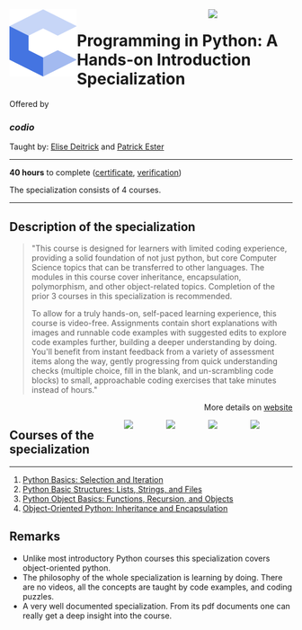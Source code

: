 <a href="https://www.coursera.org/specializations/hands-on-python">
  <img src="/img/Programming_in_Python_A_Hands-on_Introduction_logo.avif" width="150" align="right">
</a>

<img src="/img/codio_logo.svg" width="120" height="120" align="left">

# Programming in Python: A Hands-on Introduction Specialization

Offered by 
### *codio*

Taught by: [Elise Deitrick](https://www.coursera.org/instructor/edeitrick) and
[Patrick Ester](https://www.coursera.org/instructor/~80011875)

---

**40 hours** to complete ([certificate](./Coursera_Certification_Programming_in_Python_A_Hands-on_Introduction_Specialization.pdf), [verification](https://coursera.org/verify/specialization/A3B8C22QLJDX))

The specialization consists of 4 courses. 

---

## Description of the specialization

>"This course is designed for learners with limited coding experience, providing a solid foundation of not just python, but core Computer Science topics that can be transferred to other languages. The modules in this course cover inheritance, encapsulation, polymorphism, and other object-related topics. Completion of the prior 3 courses in this specialization is recommended.
>
>To allow for a truly hands-on, self-paced learning experience, this course is video-free. Assignments contain short explanations with images and runnable code examples with suggested edits to explore code examples further, building a deeper understanding by doing. You'll benefit from instant feedback from a variety of assessment items along the way, gently progressing from quick understanding checks (multiple choice, fill in the blank, and un-scrambling code blocks) to small, approachable coding exercises that take minutes instead of hours."

<p align="right">More details on <a href="https://www.coursera.org/specializations/hands-on-python">website</a></p>

<a href="https://www.coursera.org/learn/object-oriented-python">
  <img src="/img/Object-Oriented_Python_Inheritance_and_Encapsulation_logo.avif" width="75" align="right">
</a>
<a href="https://www.coursera.org/learn/python-object-basics">
  <img src="/img/Python_Object_Basics_Functions,_Recursion,_and_Objects_logo.avif" width="75" align="right">
</a>
<a href="https://www.coursera.org/learn/python-basic-structures-lists-strings-and-files">
  <img src="/img/Python_Basic_Structures_Lists,_Strings,_and_Files_logo.avif" width="75" align="right">
</a>
<a href="https://www.coursera.org/learn/codio-python-basics">
  <img src="/img/Python_Basics_Selection_and_Iteration_logo.avif" width="75" align="right">
</a>

## Courses of the specialization

---

1. [Python Basics: Selection and Iteration](./Java%20Basics:%20Selection%20and%20Iteration)
2. [Python Basic Structures: Lists, Strings, and Files](./Java%20Basic%20Structures:%20Arrays,%20Strings,%20and%20Files)
3. [Python Object Basics: Functions, Recursion, and Objects](./Java%20Object%20Basics:%20Functions,%20Recursion,%20and%20Objects)
4. [Object-Oriented Python: Inheritance and Encapsulation](./Object-Oriented%20Java:%20Inheritance%20and%20Encapsulation)

## Remarks
- Unlike most introductory Python courses this specialization covers object-oriented python.
- The philosophy of the whole specialization is learning by doing. There are no videos, all the concepts are taught by code examples, and coding puzzles. 
- A very well documented specialization. From its pdf documents one can really get a deep insight into the course. 
